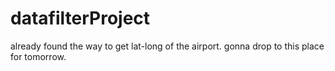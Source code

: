 # datafilterProject

already found the way to get lat-long of the airport. gonna drop to this place for tomorrow.
